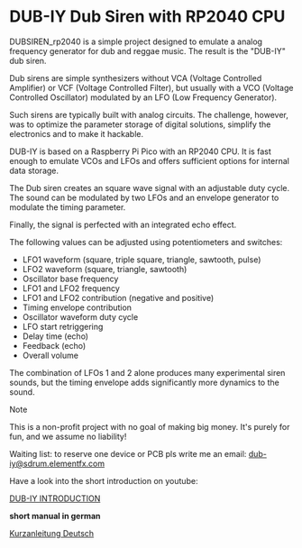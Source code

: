 # DUB-IY Dub Siren with RP2040 CPU

DUBSIREN_rp2040 is a simple project designed to emulate a analog frequency generator for dub and reggae music. The result is the "DUB-IY" dub siren. 

Dub sirens are simple synthesizers without VCA (Voltage Controlled Amplifier) or VCF (Voltage Controlled Filter), but usually with a VCO (Voltage Controlled Oscillator) modulated by an LFO (Low Frequency Generator).

Such sirens are typically built with analog circuits. The challenge, however, was to optimize the parameter storage of digital solutions, simplify the electronics and to make it hackable.

DUB-IY is based on a Raspberry Pi Pico with an RP2040 CPU. It is fast enough to emulate VCOs and LFOs and offers sufficient options for internal data storage.

The Dub siren creates an square wave signal with an adjustable duty cycle. The sound can be modulated by two LFOs and an envelope generator to modulate the timing parameter. 

Finally, the signal is perfected with an integrated echo effect. 

The following values can be adjusted using potentiometers and switches:

* LFO1 waveform
(square, triple square, triangle, sawtooth, pulse)
* LFO2 waveform (square, triangle, sawtooth)
* Oscillator base frequency
* LFO1 and LFO2 frequency
* LFO1 and LFO2 contribution (negative and positive)
* Timing envelope contribution
* Oscillator waveform duty cycle
* LFO start retriggering
* Delay time (echo)
* Feedback (echo)
* Overall volume

The combination of LFOs 1 and 2 alone produces many experimental siren sounds,
but the timing envelope adds significantly more dynamics to the sound.

>[!NOTE]
   >
   >This is a non-profit project with no goal of making big money.
   >It's purely for fun, and we assume no liability!
   
Waiting list:
to reserve one device or PCB pls write me an email: 
dub-iy@sdrum.elementfx.com





Have a look into the short introduction on youtube:

[DUB-IY INTRODUCTION]( https://youtu.be/Yc06HZqR8gg?si=ktLNwQYJj4XRiWYL) 

**short manual in german**

[Kurzanleitung Deutsch](https://sdrum01.github.io/dubsiren_rp2040)



